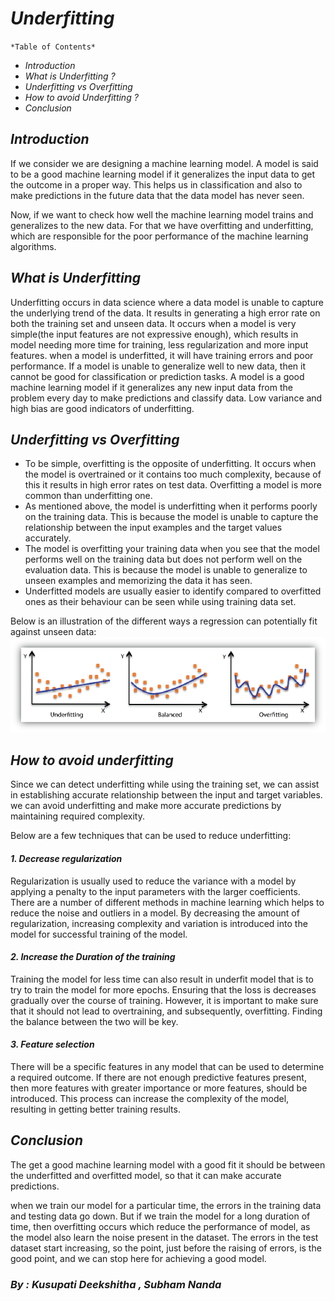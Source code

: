 # *Underfitting* 

`*Table of Contents*`

* _*Introduction*_
* _*What is Underfitting ?*_
* _*Underfitting vs Overfitting*_
* _*How to avoid Underfitting ?*_
* _*Conclusion*_


## *Introduction*
   If we consider we are designing a machine learning model. A model is said to be a good machine learning model if it generalizes the input data to get the outcome in a proper way. This helps us in classification and also to make predictions in the future data that the data model has never seen.

   Now, if we want to check how well the machine learning model trains and generalizes to the new data. For that we have overfitting and underfitting, which are responsible for the poor performance of the machine learning algorithms.

## *What is Underfitting*
   Underfitting occurs in data science where a data model is unable to capture the underlying trend of the data. It results in generating a high error rate on both the training set and unseen data. It occurs when a model is very simple(the input features are not expressive enough), which results in model needing more time for training, less regularization and more input features.  when a model is underfitted, it will have training errors and poor performance. If a model is unable to generalize well to new data, then it cannot be good for classification or prediction tasks. A model is a good machine learning model if it generalizes any new input data from the problem every day to make predictions and classify data.
   Low variance and high bias are good indicators of underfitting.


## *Underfitting vs Overfitting*
  * To be simple, overfitting is the opposite of underfitting. It occurs when the model is overtrained or it contains too much complexity, because of this it results in high error rates on test data. Overfitting a model is more common than underfitting one.
  * As mentioned above, the model is underfitting when it performs poorly on the training data. This is because the model is unable to capture the relationship between the input examples and the target values accurately.
  * The model is overfitting your training data when you see that the model performs well on the training data but does not perform well on the evaluation data. This is because the model is unable to generalize to unseen examples and memorizing the data it has seen.
  * Underfitted models are usually easier to identify compared to overfitted ones as their behaviour can be seen while using training data set.
  
   Below is an illustration of the different ways a regression can potentially fit against unseen data:
   ![UNDERFITTING.PNG](https://github.com/DeekshithaKusupati/content/blob/main/UNDERFITTING.png)
   
## *How to avoid underfitting*
Since we can detect underfitting while using the training set, we can assist in establishing accurate relationship between the input and target variables. we can avoid underfitting and make more accurate predictions by maintaining required complexity.

Below are a few techniques that can be used to reduce underfitting:
 #### *1. Decrease regularization*
   Regularization is usually used to reduce the variance with a model by applying a penalty to the input parameters with the larger coefficients. There are a number of different methods in machine learning which helps to reduce the noise and outliers in a model. By decreasing the amount of regularization, increasing complexity and variation is introduced into the model for successful training of the model.
 #### *2. Increase the Duration of the training*
   Training the model for less time can also result in underfit model that is to try to train the model for more epochs. Ensuring that the loss is decreases gradually over the course of training. However, it is important to make sure that it should not lead to overtraining, and subsequently, overfitting. Finding the balance between the two will be key.
 #### *3. Feature selection*
   There will be a specific features in any model that can be used to determine a required outcome. If there are not enough predictive features present, then more features with greater importance or more features, should be introduced. This process can increase the complexity of the model, resulting in getting better training results.
## *Conclusion* 
 The get a good machine learning model with a good fit it should be between the underfitted and overfitted model, so that it can make accurate predictions.

 when we train our model for a particular time, the errors in the training data and testing data go down. But if we train the model for a long duration of time, then overfitting occurs which reduce the performance of model, as the model also learn the noise present in the dataset. The errors in the test dataset start increasing, so the point, just before the raising of errors, is the good point, and we can stop here for achieving a good model. 
 
### *By : Kusupati Deekshitha , Subham Nanda*
 
  
